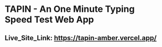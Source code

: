 # TAPIN - An One Minute Typing Speed Test Web App

## Live_Site_Link: https://tapin-amber.vercel.app/
